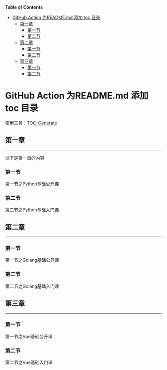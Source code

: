 <!-- START doctoc generated TOC please keep comment here to allow auto update -->
<!-- DON'T EDIT THIS SECTION, INSTEAD RE-RUN doctoc TO UPDATE -->
**Table of Contents**

- [GitHub Action 为README.md 添加 toc 目录](#github-action-%E4%B8%BAreadmemd-%E6%B7%BB%E5%8A%A0-toc-%E7%9B%AE%E5%BD%95)
  - [第一章](#%E7%AC%AC%E4%B8%80%E7%AB%A0)
    - [第一节](#%E7%AC%AC%E4%B8%80%E8%8A%82)
    - [第二节](#%E7%AC%AC%E4%BA%8C%E8%8A%82)
  - [第二章](#%E7%AC%AC%E4%BA%8C%E7%AB%A0)
    - [第一节](#%E7%AC%AC%E4%B8%80%E8%8A%82-1)
    - [第二节](#%E7%AC%AC%E4%BA%8C%E8%8A%82-1)
  - [第三章](#%E7%AC%AC%E4%B8%89%E7%AB%A0)
    - [第一节](#%E7%AC%AC%E4%B8%80%E8%8A%82-2)
    - [第二节](#%E7%AC%AC%E4%BA%8C%E8%8A%82-2)

<!-- END doctoc generated TOC please keep comment here to allow auto update -->

# GitHub Action 为README.md 添加 toc 目录

使用工具：[TOC-Generate](https://github.com/marketplace/actions/toc-generator)

## 第一章
---
以下是第一章的内容

### 第一节
第一节之Python基础公开课

### 第二节
第二节之Python基础入门课

## 第二章
---
### 第一节 
第一节之Golang基础公开课

### 第二节
第二节之Golang基础入门课

## 第三章
---
### 第一节 
第一节之Vue基础公开课

### 第二节
第二节之Vue基础入门课

